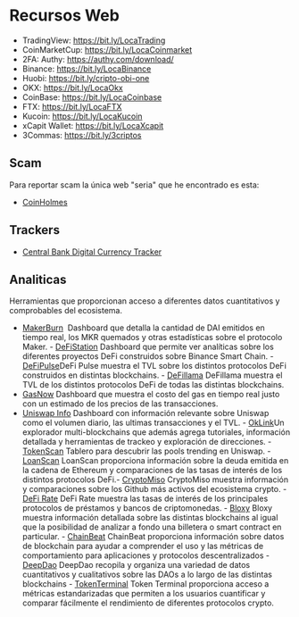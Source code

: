 # Recursos Web

- TradingView: https://bit.ly/LocaTrading
- CoinMarketCup: https://bit.ly/LocaCoinmarket
- 2FA: Authy: https://authy.com/download/
- Binance: https://bit.ly/LocaBinance
- Huobi: https://bit.ly/cripto-obi-one
- OKX: https://bit.ly/LocaOkx
- CoinBase: https://bit.ly/LocaCoinbase
- FTX: https://bit.ly/LocaFTX
- Kucoin: https://bit.ly/LocaKucoin
- xCapit Wallet: https://bit.ly/LocaXcapit
- 3Commas: https://bit.ly/3criptos

## Scam

Para reportar scam la única web "seria" que he encontrado es esta:
* [CoinHolmes](https://forms.coinholmes.com/)

## Trackers

- [Central Bank Digital Currency Tracker](https://cbdctracker.org/)

## Analiticas

Herramientas que proporcionan acceso a diferentes datos cuantitativos y comprobables del ecosistema.

- [MakerBurn](https://makerburn.com/) ​
Dashboard que detalla la cantidad de DAI emitidos en tiempo real, los MKR quemados y otras estadísticas sobre el protocolo Maker.
​- [DeFiStation](https://www.defistation.io/)​
Dashboard que permite ver analíticas sobre los diferentes proyectos DeFi construidos sobre Binance Smart Chain.
​- [DeFiPulse](https://defipulse.com/)​
DeFi Pulse muestra el TVL sobre los distintos protocolos DeFi construidos en distintas blockchains.
​- [DeFillama](https://defillama.com/home)​
DeFillama muestra el TVL de los distintos protocolos DeFi de todas las distintas blockchains.
- ​[GasNow](https://www.gasnow.org/)​
Dashboard que muestra el costo del gas en tiempo real justo con un estimado de los precios de las transacciones.
- ​[Uniswap Info](https://info.uniswap.org/)​
Dashboard con información relevante sobre Uniswap como el volumen diario, las ultimas transacciones y el TVL.
​- [OkLink](https://www.oklink.com/)​
Un explorador multi-blockchains que además agrega tutoriales, información detallada y herramientas de trackeo y exploración de direcciones.
​- [TokenScan](https://tokenscan.xyz/)​
Tablero para descubrir las pools trending en Uniswap.
​- [LoanScan](https://loanscan.io/)​
LoanScan proporciona información sobre la deuda emitida en la cadena de Ethereum y comparaciones de las tasas de interés de los distintos protocolos DeFi.
​- [CryptoMiso](https://www.cryptomiso.com/)​
CryptoMiso muestra información y comparaciones sobre los Github más activos del ecosistema crypto.
​- [DeFi Rate](https://defirate.com/)​
DeFi Rate muestra las tasas de interés de los principales protocolos de préstamos y bancos de criptomonedas.
​- [Bloxy](https://bloxy.info/)​
Bloxy muestra información detallada sobre las distintas blockchains al igual que la posibilidad de analizar a fondo una billetera o smart contract en particular.
​- [ChainBeat](https://chainbeat.io/)​
ChainBeat proporciona información sobre datos de blockchain para ayudar a comprender el uso y las métricas de comportamiento para aplicaciones y protocolos descentralizados
​- [DeepDao](https://deepdao.io/#/deepdao/dashboard)​
DeepDao recopila y organiza una variedad de datos cuantitativos y cualitativos sobre las DAOs a lo largo de las distintas blockchains
​- [TokenTerminal](https://www.tokenterminal.com/)​
Token Terminal proporciona acceso a métricas estandarizadas que permiten a los usuarios cuantificar y comparar fácilmente el rendimiento de diferentes protocolos crypto.